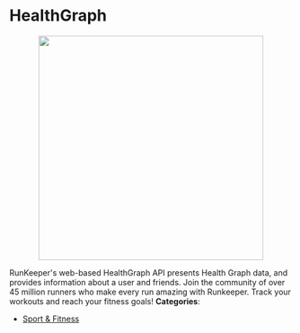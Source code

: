 # HealthGraph

<p align="center">
    <img width="400" src="https://raw.githubusercontent.com/awesome-apis/awesome-apis/apis/healthgraph/logo_256x256.png" />
</p>


RunKeeper's web-based HealthGraph API presents Health Graph data, and provides information about a user and friends.  Join the community of over 45 million runners who make every run amazing with Runkeeper.  Track your workouts and reach your fitness goals!
**Categories**:

- [Sport & Fitness](https://github/awesome-apis/awesome-apis#sport-and-fitness)



